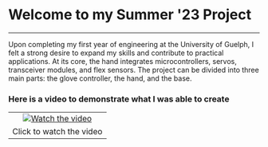 <h1>Welcome to my Summer '23 Project</h1>

<hr>
<p>Upon completing my first year of engineering at the University of Guelph, I felt a strong desire to expand my skills and contribute to practical applications.  
At its core, the hand integrates microcontrollers, servos, transceiver modules, and flex sensors. The project can be divided into three main parts: the glove controller, the hand, and the base.
</p>

<h3>Here is a video to demonstrate what I was able to create</h3>

<table align="center">
  <tr>
    <td align="center">
      <a href="https://www.youtube.com/watch?v=eI7jYIY5Ie4">
        <img src="https://img.youtube.com/vi/eI7jYIY5Ie4/0.jpg" alt="Watch the video" />
      </a>
    </td>
  </tr>
  <tr>
    <td align="center">Click to watch the video</td>
  </tr>
</table>

